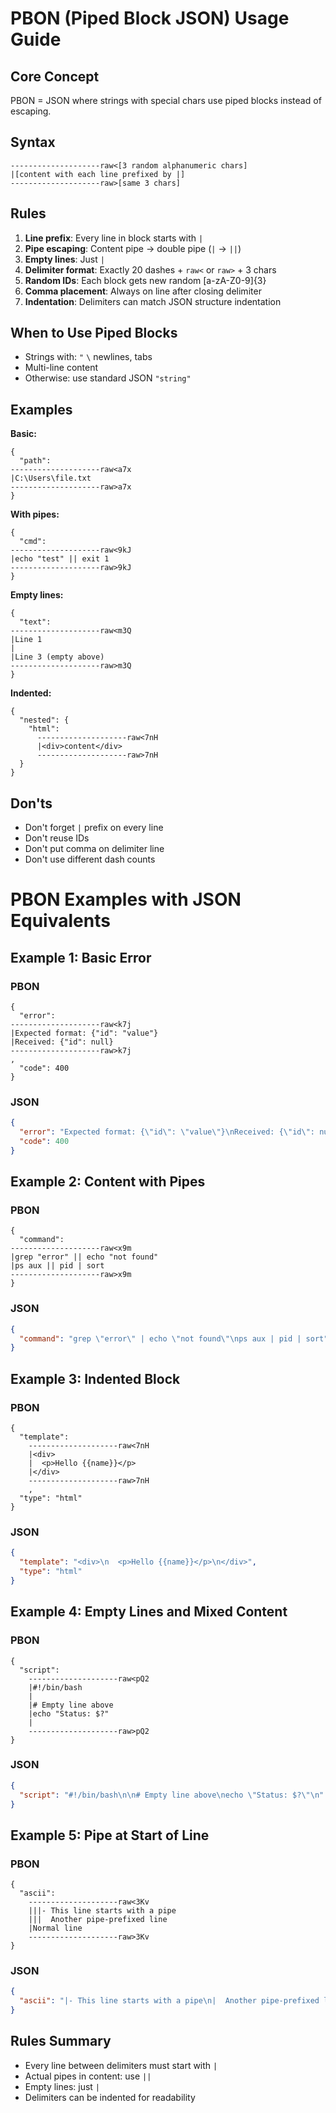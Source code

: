 # PBON (Piped Block JSON) Usage Guide

## Core Concept
PBON = JSON where strings with special chars use piped blocks instead of escaping.

## Syntax
```
--------------------raw<[3 random alphanumeric chars]
|[content with each line prefixed by |]
--------------------raw>[same 3 chars]
```

## Rules

1. **Line prefix**: Every line in block starts with `|`
2. **Pipe escaping**: Content pipe → double pipe (`|` → `||`)
3. **Empty lines**: Just `|` 
4. **Delimiter format**: Exactly 20 dashes + `raw<` or `raw>` + 3 chars
5. **Random IDs**: Each block gets new random [a-zA-Z0-9]{3}
6. **Comma placement**: Always on line after closing delimiter
7. **Indentation**: Delimiters can match JSON structure indentation

## When to Use Piped Blocks
- Strings with: `"` `\` newlines, tabs
- Multi-line content
- Otherwise: use standard JSON `"string"`

## Examples

**Basic:**
```pbon
{
  "path": 
--------------------raw<a7x
|C:\Users\file.txt
--------------------raw>a7x
}
```

**With pipes:**
```pbon
{
  "cmd": 
--------------------raw<9kJ
|echo "test" || exit 1
--------------------raw>9kJ
}
```

**Empty lines:**
```pbon
{
  "text": 
--------------------raw<m3Q
|Line 1
|
|Line 3 (empty above)
--------------------raw>m3Q
}
```

**Indented:**
```pbon
{
  "nested": {
    "html": 
      --------------------raw<7nH
      |<div>content</div>
      --------------------raw>7nH
  }
}
```

## Don'ts
- Don't forget `|` prefix on every line
- Don't reuse IDs
- Don't put comma on delimiter line
- Don't use different dash counts

# PBON Examples with JSON Equivalents

## Example 1: Basic Error

### PBON
```pbon
{
  "error": 
--------------------raw<k7j
|Expected format: {"id": "value"}
|Received: {"id": null}
--------------------raw>k7j
,
  "code": 400
}
```

### JSON
```json
{
  "error": "Expected format: {\"id\": \"value\"}\nReceived: {\"id\": null}",
  "code": 400
}
```

## Example 2: Content with Pipes

### PBON
```pbon
{
  "command": 
--------------------raw<x9m
|grep "error" || echo "not found"
|ps aux || pid | sort
--------------------raw>x9m
}
```

### JSON
```json
{
  "command": "grep \"error\" | echo \"not found\"\nps aux | pid | sort"
}
```

## Example 3: Indented Block

### PBON
```pbon
{
  "template": 
    --------------------raw<7nH
    |<div>
    |  <p>Hello {{name}}</p>
    |</div>
    --------------------raw>7nH
    ,
  "type": "html"
}
```

### JSON
```json
{
  "template": "<div>\n  <p>Hello {{name}}</p>\n</div>",
  "type": "html"
}
```

## Example 4: Empty Lines and Mixed Content

### PBON
```pbon
{
  "script": 
    --------------------raw<pQ2
    |#!/bin/bash
    |
    |# Empty line above
    |echo "Status: $?"
    |
    --------------------raw>pQ2
}
```

### JSON
```json
{
  "script": "#!/bin/bash\n\n# Empty line above\necho \"Status: $?\"\n"
}
```

## Example 5: Pipe at Start of Line

### PBON
```pbon
{
  "ascii": 
    --------------------raw<3Kv
    |||- This line starts with a pipe
    |||  Another pipe-prefixed line
    |Normal line
    --------------------raw>3Kv
}
```

### JSON
```json
{
  "ascii": "|- This line starts with a pipe\n|  Another pipe-prefixed line\nNormal line"
}
```

## Rules Summary
- Every line between delimiters must start with `|`
- Actual pipes in content: use `||`
- Empty lines: just `|`
- Delimiters can be indented for readability